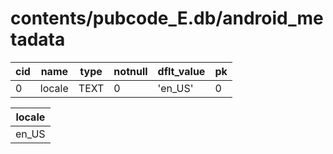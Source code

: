 # contents/pubcode_E.db/android_metadata

|cid|name|type|notnull|dflt_value|pk|
| - | -- | -- | ----- | -------- | - |
|0|locale|TEXT|0|'en_US'|0|

| locale |
| - |
|en_US|
